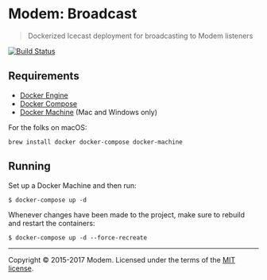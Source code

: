 # Modem: Broadcast

> Dockerized Icecast deployment for broadcasting to Modem listeners

[![Build Status](https://travis-ci.org/radiomodem/broadcast.svg)](https://travis-ci.org/radiomodem/broadcast)

## Requirements

* [Docker Engine](https://docs.docker.com/installation/)
* [Docker Compose](https://docs.docker.com/compose/)
* [Docker Machine](https://docs.docker.com/machine/) (Mac and Windows only)

For the folks on macOS:

```console
brew install docker docker-compose docker-machine
```

## Running

Set up a Docker Machine and then run:

```console
$ docker-compose up -d
```

Whenever changes have been made to the project, make sure to rebuild and restart the containers:

```console
$ docker-compose up -d --force-recreate
```

---

Copyright &copy; 2015-2017 Modem. Licensed under the terms of the [MIT license](LICENSE.md).
